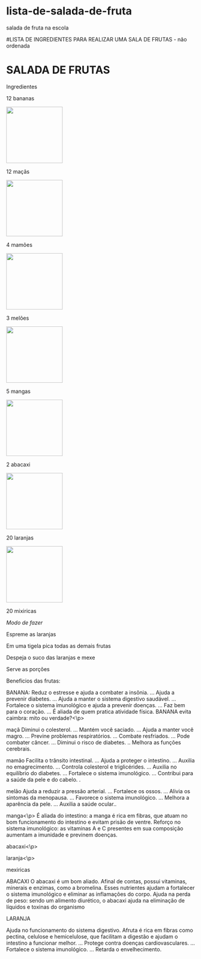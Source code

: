 # lista-de-salada-de-fruta
salada de fruta na escola
<!DOCTYPE HTML>
<html>
<html lang="pt-br">
 <head>
      <meta charset="UTF-8">
#LISTA DE INGREDIENTES PARA REALIZAR UMA SALA DE FRUTAS - não ordenada

  <h1>SALADA DE FRUTAS</h1> 

<p><stong>Ingredientes</stong></p>

<p>12 bananas</p> <img src="https://vitta-blog-vitta-me.s3.sa-east-1.amazonaws.com/wp-content/uploads/2020/05/conheca-todos-os-beneficios-da-banana.jpg" width=150 height="150">
<p>12 maçãs</p><img src="https://static1.conquistesuavida.com.br/articles//6/40/6/@/456-os-nutrientes-da-maca-ajudam-a-article_block_media_large-1.jpg" width=150 height="150">
<p>4 mamões</p><img src="https://i0.wp.com/2.bp.blogspot.com/-EU3tlIAKsqs/VZvBOAGORVI/AAAAAAAAe2E/A0NYiXU8dZc/s400/mam%25C3%25A3o.jpg" width=150 height="150">
<p>3 melões</p><img src="https://s1.static.brasilescola.uol.com.br/be/conteudo/images/6510bf60175e9443f373de7c96877a52.jpg" width=150 height="150">
<p>5 mangas</p><img src="https://s4.static.brasilescola.uol.com.br/be/2022/01/manga.jpg" width=150 height="150">
<p>2 abacaxi</p><img src="https://www.proativaalimentos.com.br/image/cache/catalog/img_prod/captura_de_tela_2018-01-22_a_s_11.31.25[1]-500x500.png" width=150 height="150">
<p>20 laranjas</p><img src="https://diariodonordeste.verdesmares.com.br/image/contentid/policy:1.3171277:1639590574/shutterstock_1209540646_Easy-Resize.com.jpg" width=150 height="150">
<p>20 mixiricas</p>
<p><em> Modo de fazer</em></p>
<p> Espreme as laranjas</p>
<p> Em uma tigela pica todas as demais frutas</p>
<p> Despeja o suco das laranjas e mexe</p>
<p> Serve as porções</p> 

<p>Beneficios das frutas:</P>
<p>BANANA:
Reduz o estresse e ajuda a combater a insônia. ...
Ajuda a prevenir diabetes. ...
Ajuda a manter o sistema digestivo saudável. ...
Fortalece o sistema imunológico e ajuda a prevenir doenças. ...
Faz bem para o coração. ...
É aliada de quem pratica atividade física.
BANANA evita caimbra: mito ou verdade?<\p>

<p> maçã 
Diminui o colesterol. ...
Mantém você saciado. ...
Ajuda a manter você magro. ...
Previne problemas respiratórios. ...
Combate resfriados. ...
Pode combater câncer. ...
Diminui o risco de diabetes. ..
Melhora as funções cerebrais.</p>

<p> mamão
Facilita o trânsito intestinal. ...
Ajuda a proteger o intestino. ...
Auxilia no emagrecimento. ...
Controla colesterol e triglicérides. …
Auxilia no equilíbrio do diabetes. ...
Fortalece o sistema imunológico. ...
Contribui para a saúde da pele e do cabelo. .</p>

<p> melão 
 Ajuda a reduzir a pressão arterial. ...
Fortalece os ossos. ...
Alivia os sintomas da menopausa. ...
Favorece o sistema imunológico. ...
Melhora a aparência da pele. ...
Auxilia a saúde ocular..</p>

<p> manga<\p>
É aliada do intestino: a manga é rica em fibras, que atuam no bom funcionamento do intestino e evitam prisão de ventre.
Reforço no sistema imunológico: as vitaminas A e C presentes em sua composição aumentam a imunidade e previnem doenças.</p>
<p> abacaxi<\p>
<p> laranja<\p>
<p> mexiricas</p
<Porque não usar leite condensado, pois há varias pessoas que tem intolerancia a lactose>

<p> ABACAXI
O abacaxi é um bom aliado. Afinal de contas, possui vitaminas, minerais e enzimas, como a bromelina.
Esses nutrientes ajudam a fortalecer o sistema imunológico e eliminar as inflamações do corpo.
Ajuda na perda de peso: sendo um alimento diurético, o abacaxi ajuda na eliminação de líquidos e toxinas do organismo </p>

<p> LARANJA</p>
Ajuda no funcionamento do sistema digestivo. Afruta é rica em fibras como pectina, celulose e hemicelulose, que facilitam a digestão e ajudam o intestino a funcionar melhor. ...
Protege contra doenças cardiovasculares. ...
Fortalece o sistema imunológico. ...
Retarda o envelhecimento.
